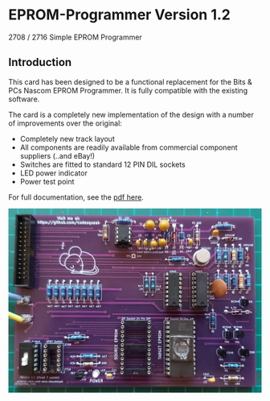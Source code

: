 # EPROM-Programmer Version 1.2

2708 / 2716 Simple EPROM Programmer

## Introduction

This card has been designed to be a functional replacement for the Bits & PCs Nascom EPROM Programmer.  It is fully compatible with the existing software.

The card is a completely new implementation of the design with a number of improvements over the original:

*	Completely new track layout
*	All components are readily available from commercial component suppliers (..and eBay!)
*	Switches are fitted to standard 12 PIN DIL sockets
*	LED power indicator
*	Power test point

For full documentation, see the [pdf here](EPROM_Programmer.pdf).  

 ![PCB From JLCPCB](pcb.png)
